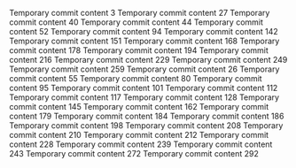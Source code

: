 Temporary commit content 3
Temporary commit content 27
Temporary commit content 40
Temporary commit content 44
Temporary commit content 52
Temporary commit content 94
Temporary commit content 142
Temporary commit content 151
Temporary commit content 168
Temporary commit content 178
Temporary commit content 194
Temporary commit content 216
Temporary commit content 229
Temporary commit content 249
Temporary commit content 259
Temporary commit content 26
Temporary commit content 55
Temporary commit content 80
Temporary commit content 95
Temporary commit content 101
Temporary commit content 112
Temporary commit content 117
Temporary commit content 128
Temporary commit content 145
Temporary commit content 162
Temporary commit content 179
Temporary commit content 184
Temporary commit content 186
Temporary commit content 198
Temporary commit content 208
Temporary commit content 210
Temporary commit content 212
Temporary commit content 228
Temporary commit content 239
Temporary commit content 243
Temporary commit content 272
Temporary commit content 292
